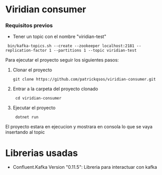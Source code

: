 # Viridian consumer

### Requisitos previos
- Tener un topic con el nombre "viridian-test"

` bin/kafka-topics.sh --create --zookeeper localhost:2181 --replication-factor 1 --partitions 1 --topic viridian-test`

Para ejecutar el proyecto seguir los siguientes pasos:

1. Clonar el proyecto 

	`git clone https://github.com/patrickqsos/viridian-consumer.git`

2. Entrar a la carpeta del proyecto clonado

	` cd viridian-consumer`
3. Ejecutar el  proyecto

	` dotnet run`

El proyecto estara en ejecucion y mostrara en consola lo que se vaya insertando al topic

# Librerias usadas

- Confluent.Kafka Version "0.11.5": Libreria para interactuar con kafka
